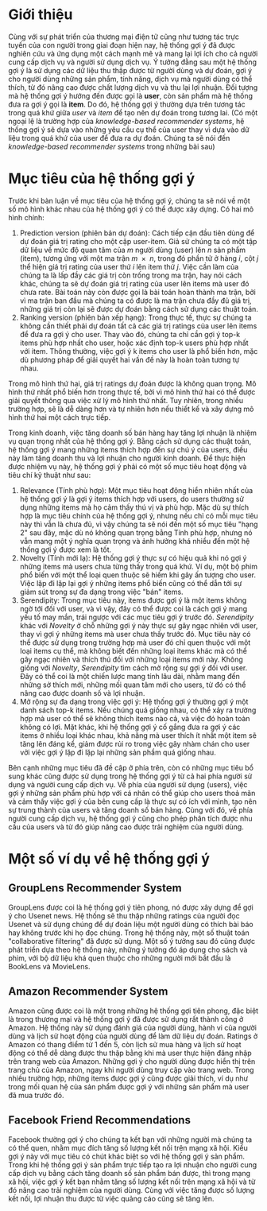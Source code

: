 # Giới thiệu
Cùng với sự phát triển của thương mại điện tử cũng như tương tác trực tuyến của con người trong giai đoạn hiện nay, hệ thống gợi ý đã được nghiên cứu và ứng dụng một cách mạnh mẽ và mang lại lợi ích cho cả người cung cấp dịch vụ và người sử dụng dịch vụ. Ý tưởng đằng sau một hệ thống gợi ý là sử dụng các dữ liệu thu thập được từ người dùng và dự đoán, gợi ý cho người dùng những sản phẩm, tính năng, dịch vụ mà người dùng có thể thích, từ đó nâng cao được chất lượng dịch vụ và thu lại lợi nhuận. Đối tượng mà hệ thống gợi ý hướng đến được gọi là $\textbf{user}$, còn sản phẩm mà hệ thống đưa ra gợi ý gọi là $\textbf{item}$. Do đó, hệ thống gợi ý thường dựa trên tương tác trong quá khứ giữa $\textit{user}$ và $\textit{item}$ để tạo nên dự đoán trong tương lai. (Có một ngoại lệ là trường hợp của $\textit{ knowledge-based recommender systems}$, hệ thống gợi ý sẽ dựa vào những yêu cầu cụ thể của user thay vì dựa vào dữ liệu trong quá khứ của user để đưa ra dự đoán. Chúng ta sẽ nói đến $\textit{ knowledge-based recommender systems}$ trong những bài sau) 

# Mục tiêu của hệ thống gợi ý
Trước khi bàn luận về mục tiêu của hệ thống gợi ý, chúng ta sẽ nói về một số mô hình khác nhau của hệ thống gợi ý có thể được xây dựng. Có hai mô hình chính:

1.  Prediction version (phiên bản dự đoán): Cách tiếp cận đầu tiên dùng để dự đoán giá trị rating cho một cặp user-item. Giả sử chúng ta có một tập dữ liệu về mức độ quan tâm của $\textit{m}$ người dùng (user) lên $\textit{n}$ sản phẩm (item), tương ứng với một ma trận $\textit{m $\times$ n}$, trong đó phần tử ở hàng $\textit{i}$, cột $\textit{j}$ thể hiện giá trị rating của user thứ $\textit{i}$ lên item thứ $\textit{j}$. Việc cần làm của chúng ta là lấp đầy các giá trị còn trống trong ma trận, hay nói cách khác, chúng ta sẽ dự đoán giá trị rating của user lên items mà user đó chưa rate. Bài toán này còn được gọi là bài toán hoàn thành ma trận, bởi vì ma trận ban đầu mà chúng ta có được là ma trận chưa đầy đủ giá trị, những giá trị còn lại sẽ được dự đoán bằng cách sử dụng các thuật toán.
2.  Ranking version (phiên bản xếp hạng): Trong thực tế, thực sự chúng ta không cần thiết phải dự đoán tất cả các giá trị ratings của user lên items để đưa ra gợi ý cho user. Thay vào đó, chúng ta chỉ cần gợi ý top-k items phù hợp nhất cho user, hoặc xác định top-k users phù hợp nhất với item. Thông thường, việc gợi ý k items cho user là phổ biến hơn, mặc dù phương pháp để giải quyết hai vấn đề này là hoàn toàn tương tự nhau. 


Trong mô hình thứ hai, giá trị ratings dự đoán được là không quan trọng. Mô hình thứ nhất phổ biến hơn trong thực tế, bởi vì mô hình thứ hai có thể được giải quyết thông qua việc xử lý mô hình thứ nhất. Tuy nhiên, trong nhiều trường hợp, sẽ là dễ dàng hơn và tự nhiên hơn nếu thiết kế và xây dựng mô hình thứ hai một cách trực tiếp.

Trong kinh doanh, việc tăng doanh số bán hàng hay tăng lợi nhuận là nhiệm vụ quan trọng nhất của hệ thống gợi ý. Bằng cách sử dụng các thuật toán, hệ thống gợi ý mang những items thích hợp đến sự chú ý của users, điều này làm tăng doanh thu và lợi nhuận cho người kinh doanh. Để thực hiện được nhiệm vụ này, hệ thống gợi ý phải có một số mục tiêu hoạt động và tiêu chí kỹ thuật như sau:


1.  Relevance (Tính phù hợp): Một mục tiêu hoạt động hiển nhiên nhất của hệ thống gợi ý là gợi ý items thích hợp với users, do users thường sử dụng những items mà họ cảm thấy thú vị và phù hợp. Mặc dù sự thích hợp là mục tiêu chính của hệ thống gợi ý, nhưng nếu chỉ có mỗi mục tiêu này thì vẫn là chưa đủ, vì vậy chúng ta sẽ nói đến một số mục tiêu "hạng 2" sau đây, mặc dù nó không quan trọng bằng Tính phù hợp, nhưng nó vẫn mang một ý nghĩa quan trọng và ảnh hưởng khá nhiều đến một hệ thống gợi ý được xem là tốt.
2. Novelty (Tính mới lạ): Hệ thống gợi ý thực sự có hiệu quả khi nó gợi ý những items mà users chưa từng thấy trong quá khứ. Ví dụ, một bộ phim phổ biến với một thể loại quen thuộc sẽ hiếm khi gây ấn tượng cho user. Việc lặp đi lặp lại gợi ý những items phổ biến cũng có thể dẫn tới sự giảm sút trong sự đa dạng trong việc "bán" items.
3. Serendipity: Trong mục tiêu này, items được gợi ý là một items không ngờ tới đối với user, và vì vậy, đây có thể được coi là cách gợi ý mang yếu tố may mắn, trái ngược với các mục tiêu gợi ý trước đó. $\textit{Serendipity}$ khác với $\textit{Novelty}$ ở chỗ những gợi ý này thực sự gây ngạc nhiên với user, thay vì gợi ý những items mà user chưa thấy trước đó. Mục tiêu này có thể được sử dụng trong trường hợp mà user đó chỉ quen thuộc với một loại items cụ thể, mà không biết đến những loại items khác mà có thể gây ngạc nhiên và thích thú đối với những loại items mới này. Không giống với $\textit{Novelty}$, $\textit{Serendipity}$ tìm cách mở rộng sự gợi ý đối với user. Đây có thể coi là một chiến lược mang tính lâu dài, nhằm mang đến những sở thích mới, những mối quan tâm mới cho users, từ đó có thể nâng cao được doanh số và lợi nhuận.
4. Mở rộng sự đa dạng trong việc gợi ý: Hệ thống gợi ý thường gợi ý một danh sách top-k items. Nếu chúng quá giống nhau, có thể xảy ra trường hợp mà user có thể sẽ không thích items nào cả, và việc đó hoàn toàn không có lợi. Mặt khác, khi hệ thống gợi ý cố gắng đưa ra gợi ý các items ở nhiều loại khác nhau, khả năng mà user thích ít nhất một item sẽ tăng lên đáng kể, giảm được rủi ro trong việc gây nhàm chán cho user vởi việc gợi ý lặp đi lặp lại những sản phẩm quá giống nhau.

Bên cạnh những mục tiêu đã đề cập ở phía trên, còn có những mục tiêu bổ sung khác cũng được sử dụng trong hệ thống gợi ý từ cả hai phía người sử dụng và người cung cấp dịch vụ. Về phía của người sử dụng (users), việc gợi ý những sản phẩm phù hợp với cá nhân có thể giúp cho users thoả mãn và cảm thấy việc gợi ý của bên cung cấp là thực sự có ích với mình, tạo nên sự trung thành của users và tăng doanh số bán hàng. Cùng với đó, về phía người cung cấp dịch vụ, hệ thống gợi ý cũng cho phép phân tích được nhu cầu của users và từ đó giúp nâng cao được trải nghiệm của người dùng.

# Một số ví dụ về hệ thống gợi ý
## GroupLens Recommender System
GroupLens được coi là hệ thống gợi ý tiên phong, nó được xây dựng để gợi ý cho Usenet news. Hệ thống sẽ thu thập những ratings của người đọc Usenet và sử dụng chúng để dự đoán liệu một người dùng có thích bài báo hay không trước khi họ đọc chúng. Trong hệ thống này, một số thuật toán "collaborative filtering" đã được sử dụng. Một số ý tưởng sau đó cũng được phát triển dựa theo hệ thống này, những ý tưởng đó áp dụng cho sách và phim, với bộ dữ liệu khá quen thuộc cho những người mới bắt đầu là BookLens và MovieLens.
## Amazon Recommender System
Amazon cũng được coi là một trong những hệ thống gợi tiên phong, đặc biệt là trong thương mại và hệ thống gợi ý đã được sử dụng rất thành công ở Amazon. Hệ thống này sử dụng đánh giá của người dùng, hành vi của người dùng và lịch sử hoạt động của người dùng để làm dữ liệu dự đoán. Ratings ở Amazon có thang điểm từ 1 đến 5, còn lịch sử mua hàng và lịch sử hoạt động có thể dễ dàng được thu thập bằng khi mà user thực hiện đăng nhập trên trang web của Amazon. Những gợi ý cho người dùng được hiển thị trên trang chủ của Amazon, ngay khi người dùng truy cập vào trang web. Trong nhiều trường hợp, những items được gợi ý cũng được giải thích, ví dụ như trong mối quan hệ của sản phẩm được gợi ý với những sản phẩm mà user đã mua trước đó.
## Facebook Friend Recommendations
Facebook thường gợi ý cho chúng ta kết bạn với những người mà chúng ta có thể quen, nhằm mục đích tăng số lượng kết nối trên mạng xã hội. Kiểu gợi ý này với mục tiêu có chút khác biệt so với hệ thống gợi ý sản phẩm. Trong khi hệ thống gợi ý sản phẩm trực tiếp tạo ra lợi nhuận cho người cung cấp dịch vụ bằng cách tăng doanh số sản phẩm bán được, thì trong mạng xã hội, việc gợi ý kết bạn nhằm tăng số lượng kết nối trên mạng xã hội và từ đó nâng cao trải nghiệm của người dùng. Cùng với việc tăng được số lượng kết nối, lợi nhuận thu được từ việc quảng cáo cũng sẽ tăng lên.